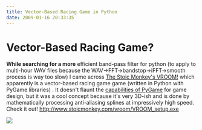 ```yaml
---
title: Vector-Based Racing Game in Python
date: 2009-01-16 20:33:35
---
```


# Vector-Based Racing Game?

 __While searching for a more__ efficient band-pass filter for python (to apply to multi-hour WAV files because the WAV->FFT->bandstop->iFFT->smooth process is way too slow) I came across [The Stoic Monkey's VROOM!](http://www.stoicmonkey.com/category/vroom/) which apparently is a vector-based racing game game (written in Python with PyGame libraries) .  It doesn't flaunt the [capabilities of PyGame](http://www.pygame.org/screenshots.html) for game design, but it was a cool concept because it's very 3D-ish and is done by mathematically processing anti-aliasing splines at impressively high speed.  Check it out!  http://www.stoicmonkey.com/vroom/VROOM_setup.exe

<dev class="center border">

![](https://swharden.com/static/2009/01/16/screenshotsm2.png)

</dev>